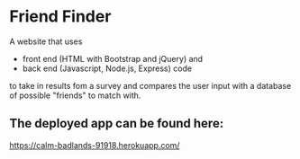 # Friend Finder

A website that uses

* front end (HTML with Bootstrap and jQuery) and 
* back end (Javascript, Node.js, Express) code 

to take in results fom a survey and compares the user input with a database of possible "friends" to match with.

## The deployed app can be found here: 
https://calm-badlands-91918.herokuapp.com/